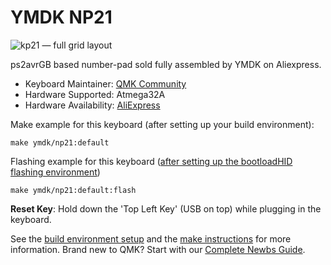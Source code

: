# YMDK NP21

![kp21 &mdash; full grid layout](https://ae01.alicdn.com/kf/HTB1d.txfHsTMeJjSszhq6AGCFXaF.jpg?size=35021&height=662&width=1000&hash=62b3a453686e2154dc51a7af67495e28)

ps2avrGB based number-pad sold fully assembled by YMDK on Aliexpress.

* Keyboard Maintainer: [QMK Community](https://github.com/qmk)
* Hardware Supported: Atmega32A
* Hardware Availability: [AliExpress](https://www.aliexpress.com/item/21-Key-NPKC-Programmable-Cherry-MX-Kailh-Gateron-Switches-Mechanical-Keyboard-Numpad-Free-shipping/32812732361.html)

Make example for this keyboard (after setting up your build environment):

    make ymdk/np21:default

Flashing example for this keyboard ([after setting up the bootloadHID flashing environment](https://docs.qmk.fm/#/flashing_bootloadhid))

    make ymdk/np21:default:flash

**Reset Key**: Hold down the 'Top Left Key' (USB on top) while plugging in the keyboard.

See the [build environment setup](https://docs.qmk.fm/#/getting_started_build_tools) and the [make instructions](https://docs.qmk.fm/#/getting_started_make_guide) for more information. Brand new to QMK? Start with our [Complete Newbs Guide](https://docs.qmk.fm/#/newbs).
